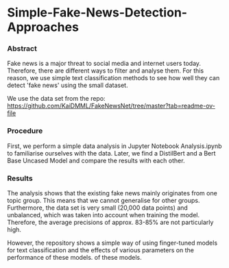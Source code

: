 # Simple-Fake-News-Detection-Approaches

### Abstract
Fake news is a major threat to social media and internet users today. Therefore, there are different ways to filter and analyse them.
For this reason, we use simple text classification methods to see how well they can detect 'fake news' using the small dataset.

We use the data set from the repo: https://github.com/KaiDMML/FakeNewsNet/tree/master?tab=readme-ov-file

### Procedure

First, we perform a simple data analysis in Jupyter Notebook Analysis.ipynb to familiarise ourselves with the data.
Later, we find a DistilBert and a Bert Base Uncased Model and compare the results with each other.

### Results

The analysis shows that the existing fake news mainly originates from one topic group. This means that we cannot generalise for other groups.
Furthermore, the data set is very small (20,000 data points) and unbalanced, which was taken into account when training the model. Therefore, the average precisions of approx. 83-85% 
are not particularly high.

However, the repository shows a simple way of using finger-tuned models for text classification and the effects of various parameters on the performance of these models.
of these models.
